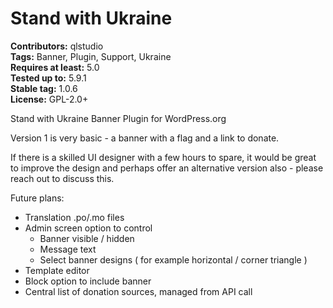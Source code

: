 # Stand with Ukraine #
**Contributors:** qlstudio  
**Tags:** Banner, Plugin, Support, Ukraine  
**Requires at least:** 5.0  
**Tested up to:** 5.9.1  
**Stable tag:** 1.0.6     
**License:** GPL-2.0+  

Stand with Ukraine Banner Plugin for WordPress.org

Version 1 is very basic - a banner with a flag and a link to donate.

If there is a skilled UI designer with a few hours to spare, it would be great to improve the design and perhaps offer an alternative version also - please reach out to discuss this.

Future plans:

- Translation .po/.mo files
- Admin screen option to control
	- Banner visible / hidden
	- Message text
	- Select banner designs ( for example horizontal / corner triangle )
- Template editor
- Block option to include banner
- Central list of donation sources, managed from API call
